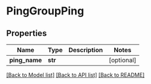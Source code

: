 # PingGroupPing

## Properties
Name | Type | Description | Notes
------------ | ------------- | ------------- | -------------
**ping_name** | **str** |  | [optional] 

[[Back to Model list]](../README.md#documentation-for-models) [[Back to API list]](../README.md#documentation-for-api-endpoints) [[Back to README]](../README.md)


